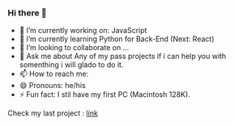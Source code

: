### Hi there 👋

- 🔭 I’m currently working on: JavaScript
- 🌱 I’m currently learning Python for Back-End (Next: React)
- 👯 I’m looking to collaborate on ...
- 💬 Ask me about Any of my pass projects if i can help you with somenthing i will glado to do it.
- 📫 How to reach me: 
- 😄 Pronouns: he/his
- ⚡ Fun fact: I stil have my first PC (Macintosh 128K).

Check my last project : [link](https://dgonzalesi.github.io/To-Do-List-Webpack/)
